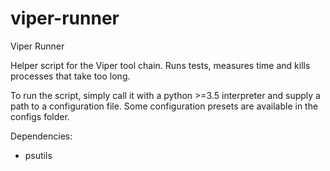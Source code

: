 # viper-runner
Viper Runner

Helper script for the Viper tool chain.
Runs tests, measures time and kills processes that take too long.

To run the script, simply call it with a python >=3.5 interpreter and supply a path to a configuration file.
Some configuration presets are available in the configs folder.

Dependencies:
- psutils